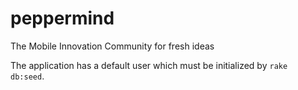 peppermind
==========

The Mobile Innovation Community for fresh ideas 

The application has a default user which must be initialized by `rake db:seed`.

